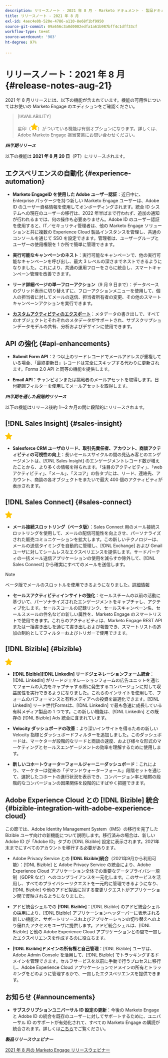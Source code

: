 ```yaml
---
description: リリースノート - 2021 年 8 月 - Marketo ドキュメント - 製品ドキュメント
title: リリースノート - 2021 年 8 月
exl-id: 4aec4e0b-520e-4786-a110-8e68f1bf9950
source-git-commit: 09a656c3a0d0002edfa1a61b987bff4c1dff33cf
workflow-type: tm+mt
source-wordcount: '903'
ht-degree: 97%

---
```


# リリースノート：2021 年 8 月 {#release-notes-aug-21}

2021 年 8 月リリースには、以下の機能が含まれています。機能の可用性についてはお使いの Marketo Engage のエディションをご確認ください。

>[!AVAILABILITY]
>
>星印（![](assets/yellow-star.png)）がついている機能は有償オプションになります。詳しくは、Adobe Marketo Engage 担当営業にお問い合わせください。

**_四半期リリース_**

以下の機能は **2021 年 8 月 20 日**（PT）にリリースされます。

## エクスペリエンスの自動化 {#experience-automation}

* **Marketo EngageID を使用した Adobe ユーザー認証**：近日中に、Enterprise パッケージを持つ新しい Marketo Engage ユーザーは、Adobe ID のユーザー資格情報を使用してオンボーディングされます。統合 ID システムへの現在のユーザーの移行は、2022 年半ばまで行われず、追加の通知が行われるまでは、何の操作も必要ありません。Adobe ID のユーザー認証を使用すると、IT／セキュリティ管理者は、他の Marketo Engage ソリューションと共に複数の Experience Cloud 製品インスタンスを管理し、共通のコンソールを通じて SSO を設定できます。管理者は、ユーザーグループとユーザーの使用権限を 1 か所で簡単に管理できます。

* **実行可能なキャンペーンのネスト**：実行可能なキャンペーンで、他の実行可能なキャンペーンを呼び出し、最大 3 レベルの深さまでネストできるようになりました。これにより、共通の運用フローをさらに統合し、スマートキャンペーン管理を改善できます。

* **リード詳細ページの単一フローアクション**（9 月 9 日まで）：データベースのグリッド表示に切り替えずに、フローアクションメニューを使用して、個人の担当者に対してメールの送信、担当者所有者の変更、その他のスマートキャンペーンアクションを実行できます。

* **[カスタムアクティビティのエクスポート](/help/marketo/product-docs/administration/marketo-custom-activities/custom-activity-metadata-export.md)**：メタデータの書き出しで、すべてのオブジェクトとそれぞれのメタデータがサポートされ、サブスクリプションデータモデルの共有、分析およびデザインに使用できます。

## API の強化 {#api-enhancements}

* **Submit Form API**：2 つ以上のリードレコードでメールアドレスが重複している場合、「最終更新日」レコードは完全にスキップする代わりに更新されます。Forms 2.0 API と同等の機能を提供します。

* **Email API**：チャンピオンまたは挑戦者のメールアセットを取得します。日付範囲フィルターを使用してメールアセットを取得します。

**_四半期を通した段階的リリース_**

以下の機能はリリース後約 1～2 か月の間に段階的にリリースされます。

## [!DNL Sales Insight] {#sales-insight}

![（星印）](assets/yellow-star.png)

* **Salesforce CRM ユーザのリード、取引先責任者、アカウント、商談アクティビティの可視性の向上**：長いセールスサイクルの間の見込み客とのエンゲージメントは、[!DNL Sales Insight] のエンゲージメントレコード数が増えたことから、より多くの情報を得られます。「注目のアクティビティ」、「web アクティビティ」、「メール」、「スコア」の各タブには、リード、連絡先、アカウント、商談の各オブジェクトをまたいで最大 400 個のアクティビティが表示されます。

## [!DNL Sales Connect] {#sales-connect}

![（星印）](assets/yellow-star.png)

* **メール接続スロットリング（ベータ版）**：Sales Connect 用のメール接続スロットリングを使用して、メールの配信可能性を向上させ、パーソナライズされた販売コミュニケーションを拡大します。この新しいテクノロジーは、メールの送信タイミングを自動的に管理し、[!DNL Exchange] および Gmail ユーザに対してシームレスなエクスペリエンスを提供します。サードパーティの一括メール送信アプリケーションの使用を減らすか除外して、[!DNL Sales Connect] から確実にすべてのメールを送信します。

>[!NOTE]
>
>ベータ版でメールのスロットルを使用できるようになりました。[詳細情報](/help/marketo/product-docs/marketo-sales-connect/email/email-delivery/email-connection-throttling.md)

* **セールスアクティビティインサイトの強化**：セールスチームの以前の活動に基づいて、パーソナライズされたエンゲージメントをキャプチャし、アクティブ化します。セールスコールの記録リンク、セールスキャンペーン名、セールスメールの件名などの新しい属性を、Marketo Engage のスマートリストで使用できます。これらのアクティビティは、Marketo Engage REST API または一括書き出しを通じて書き出しおよび報告でき、スマートリストの追加の制約としてフィルターおよびトリガーで使用できます。

## [!DNL Bizible] {#bizible}

![](assets/yellow-star.png)

* **[!DNL Bizible][!DNL LinkedIn] リードジェネレーションフォーム統合**：[!DNL LinkedIn] がリードジェネレーションフォームの広告ユニットを通じてフォームの入力をキャプチャする際に発生するコンバージョンに対して収益属性を実行できるようになりました。これらのインサイトを使用して、フォームのパフォーマンスと有料メディアへの投資を最適化できます。[!DNL LinkedIn] リード世代Formsは、[!DNL LinkedIn] で最も急速に成長している有料メディア製品の 1 つです。この新しい機能は、[!DNL LinkedIn] との既存の [!DNL Bizible] Ads 統合に含まれています。

* **Velocity ダッシュボードの改善**：より深いインサイトを得るための新しい Velocity 指標とダッシュボードフィルターを追加しました。このダッシュボードは、マーケターが段階的なリードと商談の速度、および様々な形式のマーケティングとセールスエンゲージメントの効率を理解するために使用します。

* **新しいコホートウォーターフォールジャーニーダッシュボード**：これにより、マーケターは従来の「デマンドウォーターフォール」段階セットを通じて、選択したコホートの進行状況を表示でき、コンバージョン率と暗黙の段階的なコンバージョンの因果関係を段階的にすばやく把握できます。

## Adobe Experience Cloud との [!DNL Bizible] 統合 {#bizible-integration-with-adobe-experience-cloud}

この節では、Adobe Identity Management System（IMS）の移行を完了した Bizible ユーザ向けの新機能について説明します。移行済みの場合は、新しい Adobe ID が「Adobe ID」タブの [!DNL Bizible] 設定に表示されます。2021年末までにすべてのアカウントを移行する必要があります。

* Adobe Privacy Service との **[!DNL Bizible]統合**（2021年9月から利用可能）：[!DNL Bizible] と Adobe Privacy Service の統合により、Adobe Experience Cloud アプリケーション全体での重要なデータプライバシー規制（GDPR など）へのコンプライアンスを一元化します。このサービスを活用し、すべてのプライバシーリクエストを一元的に管理できるようになり、[!DNL Bizible] や他のアドビ製品に対する変更リクエストがアプリケーション間で反映されるようになりました。

* アドビ統合シェルでの **[!DNL Bizible]**：[!DNL Bizible] のアドビ統合シェルの採用により、[!DNL Bizible] アプリケーションヘッダーバーに表示される新しい機能と、サポートリソースおよびアプリケーションの切り替えへのより優れたアクセスをユーザに提供します。アドビ統合シェルは、[!DNL Bizible] と他の Adobe Experience Cloud アプリケーションとの間で一貫したエクスペリエンスを作成するのに役立ちます。

* **[!DNL Bizible]ドメインの所有権と自己管理**：[!DNL Bizible] ユーザは、Adobe Admin Console を活用して、[!DNL Bizible] でトラッキングするドメインを管理できます。セルフサービスを以前に手動で行うプロセスに移行し、Adobe Experience Cloud アプリケーションでドメインの所有とトラッキングをどのように管理するかで、一貫したエクスペリエンスを提供できます。

## お知らせ {#announcements}

* **サブスクリプションユニバーサル ID 設定の更新**：今後の Marketo Engage と Adobe ID の統合を既存のユーザーに対してサポートするために、ユニバーサル ID のサポートが有効化されて、すべての Marketo Engage の購読が統合されます。詳しくは[こちら](/help/marketo/product-docs/administration/settings/using-a-universal-id-for-subscription-login.md)でご覧ください。

**_製品リリースウェビナー_**

[2021 年 8 月の Marketo Engage リリースウェビナー](https://engage.marketo.com/August21_Release_Webinar.html)
